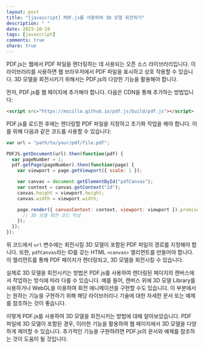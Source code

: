 ```yaml
---
layout: post
title: "[javascript] PDF.js를 사용하여 3D 모델 회전하기"
description: " "
date: 2023-10-19
tags: [javascript]
comments: true
share: true
---
```


PDF.js는 웹에서 PDF 파일을 렌더링하는 데 사용되는 오픈 소스 라이브러리입니다. 이 라이브러리를 사용하면 웹 브라우저에서 PDF 파일을 표시하고 상호 작용할 수 있습니다. 3D 모델을 회전시키기 위해서는 PDF.js의 다양한 기능을 활용해야 합니다.

먼저, PDF.js를 웹 페이지에 추가해야 합니다. 다음은 CDN을 통해 추가하는 방법입니다:

```html
<script src="https://mozilla.github.io/pdf.js/build/pdf.js"></script>
```

PDF.js를 로드한 후에는 렌더링할 PDF 파일을 지정하고 초기화 작업을 해야 합니다. 이를 위해 다음과 같은 코드를 사용할 수 있습니다:

```javascript
var url = "path/to/your/pdf/file.pdf";

PDFJS.getDocument(url).then(function(pdf) {
  var pageNumber = 1;
  pdf.getPage(pageNumber).then(function(page) {
    var viewport = page.getViewport({ scale: 1 });

    var canvas = document.getElementById("pdfCanvas");
    var context = canvas.getContext("2d");
    canvas.height = viewport.height;
    canvas.width = viewport.width;

    page.render({ canvasContext: context, viewport: viewport }).promise.then(function() {
      // 3D 모델 회전 코드 작성
    });
  });
});
```

위 코드에서 `url` 변수에는 회전시킬 3D 모델이 포함된 PDF 파일의 경로를 지정해야 합니다. 또한, `pdfCanvas`라는 ID를 갖는 HTML `<canvas>` 엘리먼트를 만들어야 합니다. 이 엘리먼트를 통해 PDF 페이지가 렌더링되고, 3D 모델을 회전시킬 수 있습니다.

실제로 3D 모델을 회전시키는 방법은 PDF.js를 사용하여 렌더링된 페이지의 캔버스에서 작업하는 방식에 따라 다를 수 있습니다. 예를 들어, 캔버스 위에 3D 모델 Library를 사용하거나 WebGL을 이용하여 회전 애니메이션을 구현할 수도 있습니다. 이 부분에서는 원하는 기능을 구현하기 위해 해당 라이브러리나 기술에 대한 자세한 문서 또는 예제를 참조하는 것이 좋습니다.

이렇게 PDF.js를 사용하여 3D 모델을 회전시키는 방법에 대해 알아보았습니다. PDF 파일에 3D 모델이 포함된 경우, 이러한 기능을 활용하여 웹 페이지에서 3D 모델을 다양하게 제어할 수 있습니다. 추가적인 기능을 구현하려면 PDF.js의 문서와 예제를 참조하는 것이 도움이 될 것입니다.